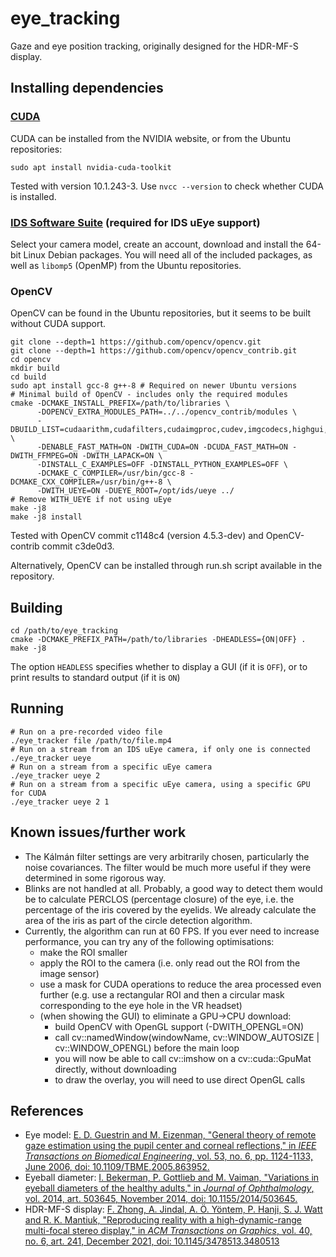 # eye_tracking

Gaze and eye position tracking, originally designed for the HDR-MF-S display.

## Installing dependencies

### [CUDA](https://developer.nvidia.com/cuda-toolkit)

CUDA can be installed from the NVIDIA website, or from the Ubuntu repositories:

    sudo apt install nvidia-cuda-toolkit

Tested with version 10.1.243-3. Use `nvcc --version` to check whether CUDA is installed.

### [IDS Software Suite](https://en.ids-imaging.com/ids-software-suite.html) (required for IDS uEye support)

Select your camera model, create an account, download and install the 64-bit Linux Debian packages.
You will need all of the included packages, as well as `libomp5` (OpenMP) from the Ubuntu repositories.

### OpenCV

OpenCV can be found in the Ubuntu repositories, but it seems to be built without CUDA support.

    git clone --depth=1 https://github.com/opencv/opencv.git
    git clone --depth=1 https://github.com/opencv/opencv_contrib.git
    cd opencv
    mkdir build
    cd build
    sudo apt install gcc-8 g++-8 # Required on newer Ubuntu versions
    # Minimal build of OpenCV - includes only the required modules
    cmake -DCMAKE_INSTALL_PREFIX=/path/to/libraries \
          -DOPENCV_EXTRA_MODULES_PATH=../../opencv_contrib/modules \
          -DBUILD_LIST=cudaarithm,cudafilters,cudaimgproc,cudev,imgcodecs,highgui,video,videoio \
          -DENABLE_FAST_MATH=ON -DWITH_CUDA=ON -DCUDA_FAST_MATH=ON -DWITH_FFMPEG=ON -DWITH_LAPACK=ON \
          -DINSTALL_C_EXAMPLES=OFF -DINSTALL_PYTHON_EXAMPLES=OFF \
          -DCMAKE_C_COMPILER=/usr/bin/gcc-8 -DCMAKE_CXX_COMPILER=/usr/bin/g++-8 \
          -DWITH_UEYE=ON -DUEYE_ROOT=/opt/ids/ueye ../
    # Remove WITH_UEYE if not using uEye
    make -j8
    make -j8 install

Tested with OpenCV commit c1148c4 (version 4.5.3-dev) and OpenCV-contrib commit c3de0d3.

Alternatively, OpenCV can be installed through run.sh script available in the repository.

## Building

    cd /path/to/eye_tracking
    cmake -DCMAKE_PREFIX_PATH=/path/to/libraries -DHEADLESS={ON|OFF} .
    make -j8

The option `HEADLESS` specifies whether to display a GUI (if it is `OFF`),
or to print results to standard output (if it is `ON`)

## Running

    # Run on a pre-recorded video file
    ./eye_tracker file /path/to/file.mp4
    # Run on a stream from an IDS uEye camera, if only one is connected
    ./eye_tracker ueye
    # Run on a stream from a specific uEye camera
    ./eye_tracker ueye 2
    # Run on a stream from a specific uEye camera, using a specific GPU for CUDA
    ./eye_tracker ueye 2 1

## Known issues/further work

- The Kálmán filter settings are very arbitrarily chosen, particularly the noise covariances. The filter would be much more useful if they were determined in some rigorous way.
- Blinks are not handled at all. Probably, a good way to detect them would be to calculate PERCLOS (percentage closure) of the eye, i.e. the percentage of the iris covered by the eyelids. We already calculate the area of the iris as part of the circle detection algorithm.
- Currently, the algorithm can run at 60 FPS. If you ever need to increase performance, you can try any of the following optimisations:
    - make the ROI smaller
    - apply the ROI to the camera (i.e. only read out the ROI from the image sensor)
    - use a mask for CUDA operations to reduce the area processed even further (e.g. use a rectangular ROI and then a circular mask corresponding to the eye hole in the VR headset)
    - (when showing the GUI) to eliminate a GPU->CPU download:
        - build OpenCV with OpenGL support (-DWITH_OPENGL=ON)
        - call cv::namedWindow(windowName, cv::WINDOW_AUTOSIZE | cv::WINDOW_OPENGL) before the main loop
        - you will now be able to call cv::imshow on a cv::cuda::GpuMat directly, without downloading
        - to draw the overlay, you will need to use direct OpenGL calls

## References

- Eye model: [E. D. Guestrin and M. Eizenman, "General theory of remote gaze estimation using the pupil center and corneal reflections," in _IEEE Transactions on Biomedical Engineering_, vol. 53, no. 6, pp. 1124-1133, June 2006, doi: 10.1109/TBME.2005.863952.](https://ieeexplore.ieee.org/document/1634506)
- Eyeball diameter: [I. Bekerman, P. Gottlieb and M. Vaiman, "Variations in eyeball diameters of the healthy adults," in _Journal of Ophthalmology_, vol. 2014, art. 503645, November 2014, doi: 10.1155/2014/503645.](https://www.hindawi.com/journals/joph/2014/503645/)
- HDR-MF-S display: [F. Zhong, A. Jindal, A. Ö. Yöntem, P. Hanji, S. J. Watt and R. K. Mantiuk, "Reproducing reality with a high-dynamic-range multi-focal stereo display," in _ACM Transactions on Graphics_, vol. 40, no. 6, art. 241, December 2021, doi: 10.1145/3478513.3480513](https://www.cl.cam.ac.uk/research/rainbow/projects/hdrmfs/Reproducing_reality_HDR_MF_S_display.pdf)
